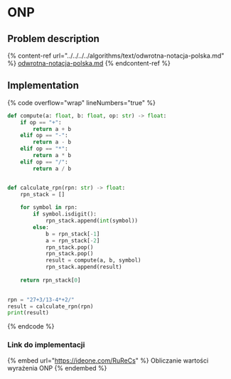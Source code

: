 # ONP

## Problem description

{% content-ref url="../../../../algorithms/text/odwrotna-notacja-polska.md" %}
[odwrotna-notacja-polska.md](../../../../algorithms/text/odwrotna-notacja-polska.md)
{% endcontent-ref %}

## Implementation

{% code overflow="wrap" lineNumbers="true" %}
```python
def compute(a: float, b: float, op: str) -> float:
	if op == "+":
		return a + b
	elif op == "-":
		return a - b
	elif op == "*":
		return a * b
	elif op == "/":
		return a / b


def calculate_rpn(rpn: str) -> float:
	rpn_stack = []
	
	for symbol in rpn:
		if symbol.isdigit():
			rpn_stack.append(int(symbol))
		else:
			b = rpn_stack[-1]
			a = rpn_stack[-2]
			rpn_stack.pop()
			rpn_stack.pop()
			result = compute(a, b, symbol)
			rpn_stack.append(result)
				
	return rpn_stack[0]
	

rpn = "27+3/13-4*+2/"
result = calculate_rpn(rpn)
print(result)
```
{% endcode %}

### Link do implementacji

{% embed url="https://ideone.com/RuReCs" %}
Obliczanie wartości wyrażenia ONP
{% endembed %}
